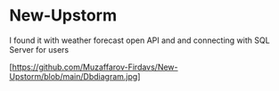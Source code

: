 # New-Upstorm
I found it with weather forecast open API and and connecting with SQL Server for users

[https://github.com/Muzaffarov-Firdavs/New-Upstorm/blob/main/Dbdiagram.jpg]
